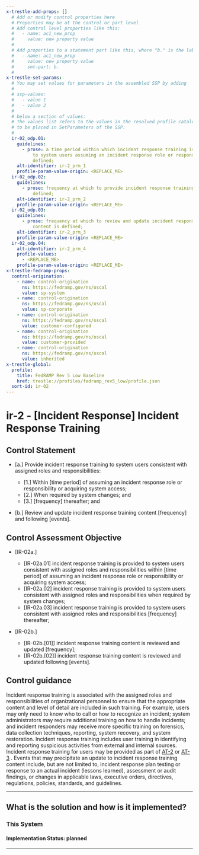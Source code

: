 ```yaml
---
x-trestle-add-props: []
  # Add or modify control properties here
  # Properties may be at the control or part level
  # Add control level properties like this:
  #   - name: ac1_new_prop
  #     value: new property value
  #
  # Add properties to a statement part like this, where "b." is the label of the target statement part
  #   - name: ac1_new_prop
  #     value: new property value
  #     smt-part: b.
  #
x-trestle-set-params:
  # You may set values for parameters in the assembled SSP by adding
  #
  # ssp-values:
  #   - value 1
  #   - value 2
  #
  # below a section of values:
  # The values list refers to the values in the resolved profile catalog, and the ssp-values represent new values
  # to be placed in SetParameters of the SSP.
  #
  ir-02_odp.01:
    guidelines:
      - prose: a time period within which incident response training is to be provided
          to system users assuming an incident response role or responsibility is
          defined;
    alt-identifier: ir-2_prm_1
    profile-param-value-origin: <REPLACE_ME>
  ir-02_odp.02:
    guidelines:
      - prose: frequency at which to provide incident response training to users is
          defined;
    alt-identifier: ir-2_prm_2
    profile-param-value-origin: <REPLACE_ME>
  ir-02_odp.03:
    guidelines:
      - prose: frequency at which to review and update incident response training
          content is defined;
    alt-identifier: ir-2_prm_3
    profile-param-value-origin: <REPLACE_ME>
  ir-02_odp.04:
    alt-identifier: ir-2_prm_4
    profile-values:
      - <REPLACE_ME>
    profile-param-value-origin: <REPLACE_ME>
x-trestle-fedramp-props:
  control-origination:
    - name: control-origination
      ns: https://fedramp.gov/ns/oscal
      value: sp-system
    - name: control-origination
      ns: https://fedramp.gov/ns/oscal
      value: sp-corporate
    - name: control-origination
      ns: https://fedramp.gov/ns/oscal
      value: customer-configured
    - name: control-origination
      ns: https://fedramp.gov/ns/oscal
      value: customer-provided
    - name: control-origination
      ns: https://fedramp.gov/ns/oscal
      value: inherited
x-trestle-global:
  profile:
    title: FedRAMP Rev 5 Low Baseline
    href: trestle://profiles/fedramp_rev5_low/profile.json
  sort-id: ir-02
---
```


# ir-2 - \[Incident Response\] Incident Response Training

## Control Statement

- \[a.\] Provide incident response training to system users consistent with assigned roles and responsibilities:

  - \[1.\] Within [time period] of assuming an incident response role or responsibility or acquiring system access;
  - \[2.\] When required by system changes; and
  - \[3.\] [frequency] thereafter; and

- \[b.\] Review and update incident response training content [frequency] and following [events].

## Control Assessment Objective

- \[IR-02a.\]

  - \[IR-02a.01\] incident response training is provided to system users consistent with assigned roles and responsibilities within [time period] of assuming an incident response role or responsibility or acquiring system access;
  - \[IR-02a.02\] incident response training is provided to system users consistent with assigned roles and responsibilities when required by system changes;
  - \[IR-02a.03\] incident response training is provided to system users consistent with assigned roles and responsibilities [frequency] thereafter;

- \[IR-02b.\]

  - \[IR-02b.[01]\] incident response training content is reviewed and updated [frequency];
  - \[IR-02b.[02]\] incident response training content is reviewed and updated following [events].

## Control guidance

Incident response training is associated with the assigned roles and responsibilities of organizational personnel to ensure that the appropriate content and level of detail are included in such training. For example, users may only need to know who to call or how to recognize an incident; system administrators may require additional training on how to handle incidents; and incident responders may receive more specific training on forensics, data collection techniques, reporting, system recovery, and system restoration. Incident response training includes user training in identifying and reporting suspicious activities from external and internal sources. Incident response training for users may be provided as part of [AT-2](#at-2) or [AT-3](#at-3) . Events that may precipitate an update to incident response training content include, but are not limited to, incident response plan testing or response to an actual incident (lessons learned), assessment or audit findings, or changes in applicable laws, executive orders, directives, regulations, policies, standards, and guidelines.

______________________________________________________________________

## What is the solution and how is it implemented?

<!-- For implementation status enter one of: implemented, partial, planned, alternative, not-applicable -->

<!-- Note that the list of rules under ### Rules: is read-only and changes will not be captured after assembly to JSON -->

### This System

<!-- Add implementation prose for the main This System component for control: ir-2 -->

#### Implementation Status: planned

______________________________________________________________________
